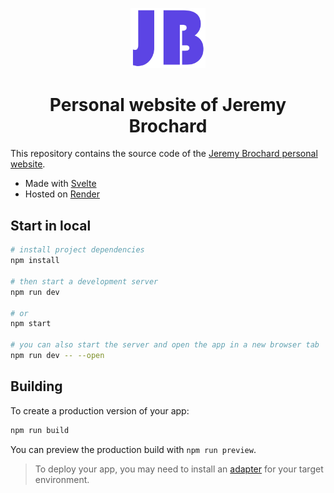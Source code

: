 <p align="center">
  <a href="https://jeremybrochard.dev">
    <img alt="JB logo" src="./static/favicon.png" width="120" />
  </a>
</p>
<h1 align="center">
  Personal website of Jeremy Brochard
</h1>

This repository contains the source code of the [Jeremy Brochard personal website](https://jeremybrochard.dev).

- Made with [Svelte](https://svelte.dev/)
- Hosted on [Render](https://render.com/)

## Start in local

```bash
# install project dependencies
npm install

# then start a development server
npm run dev 

# or 
npm start

# you can also start the server and open the app in a new browser tab
npm run dev -- --open
```

## Building

To create a production version of your app:

```bash
npm run build
```

You can preview the production build with `npm run preview`.

> To deploy your app, you may need to install an [adapter](https://kit.svelte.dev/docs/adapters) for your target environment.

